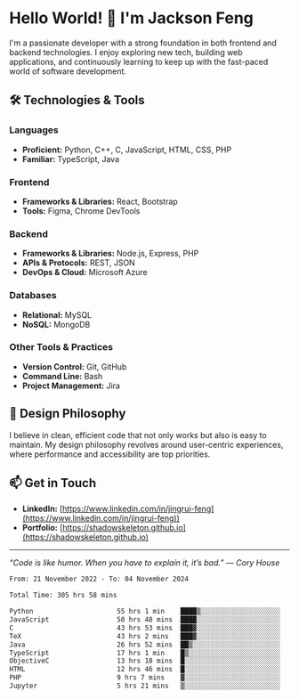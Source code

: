 # Hello World! 👋 I'm Jackson Feng

I'm a passionate developer with a strong foundation in both frontend and backend technologies. I enjoy exploring new tech, building web applications, and continuously learning to keep up with the fast-paced world of software development.

## 🛠 Technologies & Tools

### Languages
- **Proficient:** Python, C++, C, JavaScript, HTML, CSS, PHP
- **Familiar:** TypeScript, Java

### Frontend
- **Frameworks & Libraries:** React, Bootstrap
- **Tools:** Figma, Chrome DevTools

### Backend
- **Frameworks & Libraries:** Node.js, Express, PHP
- **APIs & Protocols:** REST, JSON
- **DevOps & Cloud:** Microsoft Azure

### Databases
- **Relational:** MySQL
- **NoSQL:** MongoDB

### Other Tools & Practices
- **Version Control:** Git, GitHub
- **Command Line:** Bash
- **Project Management:** Jira


## 🎨 Design Philosophy

I believe in clean, efficient code that not only works but also is easy to maintain. My design philosophy revolves around user-centric experiences, where performance and accessibility are top priorities.

## 📫 Get in Touch

- **LinkedIn:** [https://www.linkedin.com/in/jingrui-feng](https://www.linkedin.com/in/jingrui-feng))
- **Portfolio:** [https://shadowskeleton.github.io](https://shadowskeleton.github.io)

---

*“Code is like humor. When you have to explain it, it’s bad.” — Cory House*



<!--START_SECTION:waka-->

```txt
From: 21 November 2022 - To: 04 November 2024

Total Time: 305 hrs 58 mins

Python                     55 hrs 1 min    ████▒░░░░░░░░░░░░░░░░░░░░   17.98 %
JavaScript                 50 hrs 48 mins  ████░░░░░░░░░░░░░░░░░░░░░   16.60 %
C                          43 hrs 53 mins  ███▓░░░░░░░░░░░░░░░░░░░░░   14.35 %
TeX                        43 hrs 2 mins   ███▓░░░░░░░░░░░░░░░░░░░░░   14.07 %
Java                       26 hrs 52 mins  ██▒░░░░░░░░░░░░░░░░░░░░░░   08.78 %
TypeScript                 17 hrs 1 min    █▒░░░░░░░░░░░░░░░░░░░░░░░   05.56 %
ObjectiveC                 13 hrs 18 mins  █░░░░░░░░░░░░░░░░░░░░░░░░   04.35 %
HTML                       12 hrs 46 mins  █░░░░░░░░░░░░░░░░░░░░░░░░   04.18 %
PHP                        9 hrs 7 mins    ▓░░░░░░░░░░░░░░░░░░░░░░░░   02.98 %
Jupyter                    5 hrs 21 mins   ▒░░░░░░░░░░░░░░░░░░░░░░░░   01.75 %
```

<!--END_SECTION:waka-->

